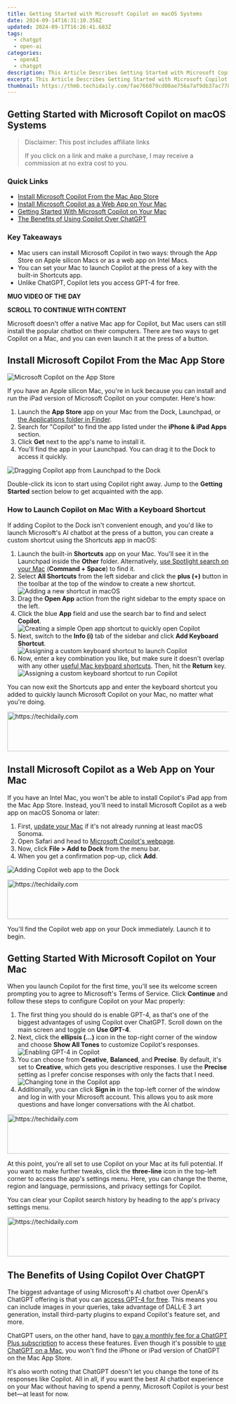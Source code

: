```yaml
---
title: Getting Started with Microsoft Copilot on macOS Systems
date: 2024-09-14T16:31:10.358Z
updated: 2024-09-17T16:26:41.683Z
tags:
  - chatgpt
  - open-ai
categories:
  - openAI
  - chatgpt
description: This Article Describes Getting Started with Microsoft Copilot on macOS Systems
excerpt: This Article Describes Getting Started with Microsoft Copilot on macOS Systems
thumbnail: https://thmb.techidaily.com/fae766879cd08ae756a7af9db37ac778f5fbfa89e057843b1343689c4f471473.jpg
---
```


## Getting Started with Microsoft Copilot on macOS Systems

>  Disclaimer: This post includes affiliate links
>
>  If you click on a link and make a purchase, I may receive a commission at no extra cost to you.
>

### Quick Links

* [Install Microsoft Copilot From the Mac App Store](https://united.elfm.net/zqobdx)
* [Install Microsoft Copilot as a Web App on Your Mac](https://arkmc.pxf.io/znergr)
* [Getting Started With Microsoft Copilot on Your Mac](https://imp.i357552.net/jzg4rq)
* [The Benefits of Using Copilot Over ChatGPT](https://modlily.sjv.io/aw92wr)

### Key Takeaways

* Mac users can install Microsoft Copilot in two ways: through the App Store on Apple silicon Macs or as a web app on Intel Macs.
* You can set your Mac to launch Copilot at the press of a key with the built-in Shortcuts app.
* Unlike ChatGPT, Copilot lets you access GPT-4 for free.

**MUO VIDEO OF THE DAY**

**SCROLL TO CONTINUE WITH CONTENT**

 Microsoft doesn't offer a native Mac app for Copilot, but Mac users can still install the popular chatbot on their computers. There are two ways to get Copilot on a Mac, and you can even launch it at the press of a button.

## Install Microsoft Copilot From the Mac App Store

![Microsoft Copilot on the App Store](https://static1.makeuseofimages.com/wordpress/wp-content/uploads/2024/02/microsoft-copilot-on-the-app-store.jpg)

 If you have an Apple silicon Mac, you're in luck because you can install and run the iPad version of Microsoft Copilot on your computer. Here's how:

1. Launch the **App Store** app on your Mac from the Dock, Launchpad, or [the Applications folder in Finder](https://www.makeuseof.com/applications-folder-mac/).
2. Search for "Copilot" to find the app listed under the **iPhone & iPad Apps** section.
3. Click **Get** next to the app's name to install it.
4. You'll find the app in your Launchpad. You can drag it to the Dock to access it quickly.

![Dragging Copilot app from Launchpad to the Dock](https://static1.makeuseofimages.com/wordpress/wp-content/uploads/2024/02/dragging-copilot-app-from-launchpad-to-the-dock.jpg)

 Double-click its icon to start using Copilot right away. Jump to the **Getting Started** section below to get acquainted with the app.

### How to Launch Copilot on Mac With a Keyboard Shortcut

 If adding Copilot to the Dock isn't convenient enough, and you'd like to launch Microsoft's AI chatbot at the press of a button, you can create a custom shortcut using the Shortcuts app in macOS:

1. Launch the built-in **Shortcuts** app on your Mac. You'll see it in the Launchpad inside the **Other** folder. Alternatively, [use Spotlight search on your Mac](http://www.makeuseof.com/spotlight-search-on-mac-beginners-guide/) (**Command + Space**) to find it.
2. Select **All Shortcuts** from the left sidebar and click the **plus (+)** button in the toolbar at the top of the window to create a new shortcut.  
![Adding a new shortcut in macOS](https://static1.makeuseofimages.com/wordpress/wp-content/uploads/2024/02/adding-a-new-shortcut-in-macos.jpg)
3. Drag the **Open App** action from the right sidebar to the empty space on the left.
4. Click the blue **App** field and use the search bar to find and select **Copilot**.  
![Creating a simple Open app shortcut to quickly open Copilot](https://static1.makeuseofimages.com/wordpress/wp-content/uploads/2024/02/creating-a-simple-open-app-shortcut-to-quickly-open-copilot.jpg)
5. Next, switch to the **Info (i)** tab of the sidebar and click **Add Keyboard Shortcut**.  
![Assigning a custom keyboard shortcut to launch Copilot](https://static1.makeuseofimages.com/wordpress/wp-content/uploads/2024/02/assigning-a-custom-keyboard-shortcut-to-launch-copilot.jpg)
6. Now, enter a key combination you like, but make sure it doesn't overlap with any other [useful Mac keyboard shortcuts](https://www.makeuseof.com/tag/useful-mac-osx-shortcuts-pdf/). Then, hit the **Return** key.  
![Assigning a custom keyboard shortcut to run Copilot](https://static1.makeuseofimages.com/wordpress/wp-content/uploads/2024/02/assigning-a-custom-keyboard-shortcut-to-run-copilot.jpg)

 You can now exit the Shortcuts app and enter the keyboard shortcut you added to quickly launch Microsoft Copilot on your Mac, no matter what you're doing.

<!-- affiliate ads begin -->
<a href="https://ursime.pxf.io/c/5597632/2136545/16384" target="_top" id="2136545">
  <img src="//a.impactradius-go.com/display-ad/16384-2136545" border="0" alt="https://techidaily.com" width="728" height="90"/>
</a>
<img height="0" width="0" src="https://ursime.pxf.io/i/5597632/2136545/16384" style="position:absolute;visibility:hidden;" border="0" />
<!-- affiliate ads end -->

## Install Microsoft Copilot as a Web App on Your Mac

 If you have an Intel Mac, you won't be able to install Copilot's iPad app from the Mac App Store. Instead, you'll need to install Microsoft Copilot as a web app on macOS Sonoma or later:

1. First, [update your Mac](https://www.makeuseof.com/tag/update-mac-software/) if it's not already running at least macOS Sonoma.
2. Open Safari and head to [Microsoft Copilot's webpage](https://copilot.microsoft.com/).
3. Now, click **File > Add to Dock** from the menu bar.
4. When you get a confirmation pop-up, click **Add**.

![Adding Copilot web app to the Dock](https://static1.makeuseofimages.com/wordpress/wp-content/uploads/2024/02/adding-copilot-web-app-to-the-dock.jpg)

<!-- affiliate ads begin -->
<a href="https://ephamedtechinc.pxf.io/c/5597632/2137222/26400" target="_top" id="2137222">
  <img src="//a.impactradius-go.com/display-ad/26400-2137222" border="0" alt="https://techidaily.com" width="728" height="90"/>
</a>
<img height="0" width="0" src="https://ephamedtechinc.pxf.io/i/5597632/2137222/26400" style="position:absolute;visibility:hidden;" border="0" />
<!-- affiliate ads end -->

 You'll find the Copilot web app on your Dock immediately. Launch it to begin.

## Getting Started With Microsoft Copilot on Your Mac

 When you launch Copilot for the first time, you'll see its welcome screen prompting you to agree to Microsoft's Terms of Service. Click **Continue** and follow these steps to configure Copilot on your Mac properly:

1. The first thing you should do is enable GPT-4, as that's one of the biggest advantages of using Copilot over ChatGPT. Scroll down on the main screen and toggle on **Use GPT-4**.
2. Next, click the **ellipsis (...)** icon in the top-right corner of the window and choose **Show All Tones** to customize Copilot's responses.  
![Enabling GPT-4 in Copilot](https://static1.makeuseofimages.com/wordpress/wp-content/uploads/2024/02/enabling-gpt-4-in-copilot.jpg)
3. You can choose from **Creative**, **Balanced**, and **Precise**. By default, it's set to **Creative**, which gets you descriptive responses. I use the **Precise** setting as I prefer concise responses with only the facts that I need.  
![Changing tone in the Copilot app](https://static1.makeuseofimages.com/wordpress/wp-content/uploads/2024/02/changing-tone-in-the-copilot-app.jpg)
4. Additionally, you can click **Sign in** in the top-left corner of the window and log in with your Microsoft account. This allows you to ask more questions and have longer conversations with the AI chatbot.

<!-- affiliate ads begin -->
<a href="https://appsumo.8odi.net/c/5597632/2123736/7443" target="_top" id="2123736">
  <img src="//a.impactradius-go.com/display-ad/7443-2123736" border="0" alt="https://techidaily.com" width="728" height="90"/>
</a>
<img height="0" width="0" src="https://appsumo.8odi.net/i/5597632/2123736/7443" style="position:absolute;visibility:hidden;" border="0" />
<!-- affiliate ads end -->

 At this point, you're all set to use Copilot on your Mac at its full potential. If you want to make further tweaks, click the **three-line** icon in the top-left corner to access the app's settings menu. Here, you can change the theme, region and language, permissions, and privacy settings for Copilot.

 You can clear your Copilot search history by heading to the app's privacy settings menu.

<!-- affiliate ads begin -->
<a href="https://appsumo.8odi.net/c/5597632/2118312/7443" target="_top" id="2118312">
  <img src="//a.impactradius-go.com/display-ad/7443-2118312" border="0" alt="https://techidaily.com" width="728" height="90"/>
</a>
<img height="0" width="0" src="https://appsumo.8odi.net/i/5597632/2118312/7443" style="position:absolute;visibility:hidden;" border="0" />
<!-- affiliate ads end -->

## The Benefits of Using Copilot Over ChatGPT

 The biggest advantage of using Microsoft's AI chatbot over OpenAI's ChatGPT offering is that you can [access GPT-4 for free](https://www.makeuseof.com/ways-access-gpt-4-free/). This means you can include images in your queries, take advantage of DALL·E 3 art generation, install third-party plugins to expand Copilot's feature set, and more.

 ChatGPT users, on the other hand, have to [pay a monthly fee for a ChatGPT Plus subscription](https://www.makeuseof.com/chatgpt-plus-subscription-worth-it/) to access these features. Even though it's possible to [use ChatGPT on a Mac](https://www.makeuseof.com/how-to-use-chatgpt-mac/), you won't find the iPhone or iPad version of ChatGPT on the Mac App Store.

 It's also worth noting that ChatGPT doesn't let you change the tone of its responses like Copilot. All in all, if you want the best AI chatbot experience on your Mac without having to spend a penny, Microsoft Copilot is your best bet—at least for now.

</article

<ins class="adsbygoogle"
     style="display:block"
     data-ad-format="autorelaxed"
     data-ad-client="ca-pub-7571918770474297"
     data-ad-slot="1223367746"></ins>

<ins class="adsbygoogle"
     style="display:block"
     data-ad-client="ca-pub-7571918770474297"
     data-ad-slot="8358498916"
     data-ad-format="auto"
     data-full-width-responsive="true"></ins>



